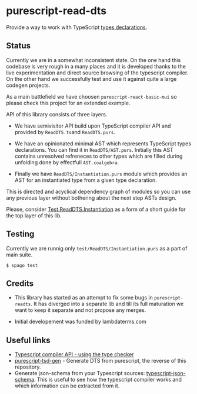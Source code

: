 # purescript-read-dts

Provide a way to work with TypeScript [types declarations](https://stackoverflow.com/questions/21247278/about-d-ts-in-typescript).

## Status

Currently we are in a somewhat inconsistent state. On the one hand this codebase is very rough in a many places and it is developed thanks to the live experimentation and direct source browsing of the typescript compiler. On the other hand we successfully test and use it against quite a large codegen projects.

As a main battlefield we have choosen `purescript-react-basic-mui` so please check this project for an extended example. 

API of this library consists of three layers.

  * We have semivisitor API build upon TypeScript compiler API and provided by `ReadDTS.ts`and `ReadDTS.purs`.

  * We have an opinionated minimal AST which represents TypeScript types declarations. You can find it in `ReadDTS/AST.purs`. Initially this AST contains unresolved refreneces to other types which are filled during unfolding done by effectfull `AST.coalgebra`.

  * Finally we have `ReadDTS/Instantiation.purs` module which provides an AST for an instantiated type from a given type declaration.

This is directed and acyclical dependency graph of modules so you can use any previous layer without bothering about the next step ASTs design.

Please, consider [Test.ReadDTS.Instantiation](
https://github.com/purescript-codegen/purescript-read-dts/blob/master/test/ReadDTS/Instantiation.purs) as a form of a short guide for the top layer of this lib.

## Testing

Currently we are runnig only `test/ReadDTS/Instantiation.purs` as a part of main suite.

```
$ spago test
```

## Credits

* This library has started as an attempt to fix some bugs in `purescript-readts`. It has diverged into a separate lib and till its full maturation we want to keep it separate and not propose any merges.

* Initial developement was funded by lambdaterms.com

## Useful links
* [Typescript compiler API - using the type checker](https://github.com/microsoft/TypeScript/wiki/Using-the-Compiler-API#using-the-type-checker)
* [purescript-tsd-gen](https://github.com/minoki/purescript-tsd-gen) - Generate DTS from purescript, the reverse of this repository.
* Generate json-schema from your Typescript sources: [typescript-json-schema](https://github.com/YousefED/typescript-json-schema). This is useful to see how the typescript compiler works and which information can be extracted from it.
